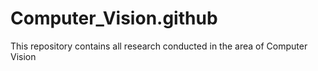 # Computer_Vision.github
This repository contains all research conducted in the area of Computer Vision
